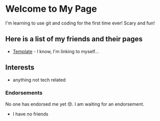 # Welcome to My Page

I'm learning to use git and coding for the first time ever! Scary and fun!


## Here is a list of my friends and their pages

* [Template](/data-fellowship-git/helenprofile.md) - I know, I'm linking to myself...

## Interests

* anything not tech related

### Endorsements

No one has endorsed me yet 😞. I am waiting for an endorsement.

* I have no friends
